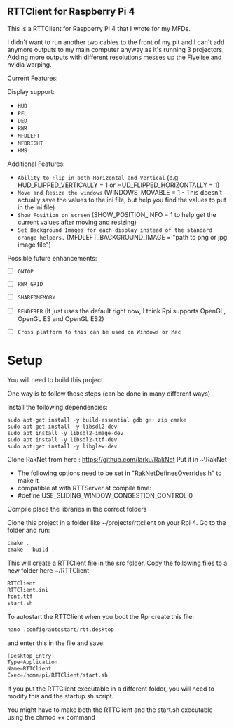 RTTClient for Raspberry Pi 4
----

This is a RTTClient for Raspberry Pi 4 that I wrote for my MFDs.

I didn't want to run another two cables to the front of my pit and I can't add anymore outputs to my main computer anyway as it's running 3 projectors. Adding more outputs with different resolutions messes up the Flyelise and nvidia warping.

Current Features:

Display support:
  * `HUD`
  * `PFL`
  * `DED`
  * `RWR`
  * `MFDLEFT`
  * `MFDRIGHT`
  * `HMS`
  
Additional Features:
  * `Ability to Flip in both Horizontal and Vertical` (e.g HUD_FLIPPED_VERTICALLY = 1 or HUD_FLIPPED_HORIZONTALLY = 1)
  * `Move and Resize the windows` (WINDOWS_MOVABLE = 1 - This doesn't actually save the values to the ini file, but help you find the values to put in the ini file)
  * `Show Position on screen` (SHOW_POSITION_INFO = 1 to help get the current values after moving and resizing)
  * `Set Background Images for each display instead of the standard orange helpers.` (MFDLEFT_BACKGROUND_IMAGE = "path to png or jpg image file") 
  
Possible future enhancements:
  * [ ] `ONTOP`
  * [ ] `RWR_GRID`
  * [ ] `SHAREDMEMORY`
  * [ ] `RENDERER` (It just uses the default right now, I think Rpi supports OpenGL, OpenGL ES and OpenGL ES2)
  * [ ] `Cross platform to this can be used on Windows or Mac`
  
 
# Setup
You will need to build this project.

One way is to follow these steps (can be done in many different ways)

Install the following dependencies:
```c
sudo apt-get install -y build-essential gdb g++ zip cmake
sudo apt-get install -y libsdl2-dev
sudo apt install -y libsdl2-image-dev
sudo apt install -y libsdl2-ttf-dev
sudo apt-get install -y libglew-dev
```

Clone RakNet from here : https://github.com/larku/RakNet
Put it in ~\RakNet

 * The following options need to be set in "RakNetDefinesOverrides.h" to make it
 * compatible at with RTTServer at compile time:
 * #define USE_SLIDING_WINDOW_CONGESTION_CONTROL 0

Compile place the libraries in the correct folders

Clone this project in a folder like ~/projects/rttclient on your Rpi 4.
Go to the folder and run:
```c
cmake .
cmake --build .
```

This will create a RTTClient file in the src folder.
Copy the following files to a new folder here ~/RTTClient
```c
RTTClient
RTTClient.ini
font.ttf
start.sh
```

To autostart the RTTClient when you boot the Rpi create this file:
```c
nano .config/autostart/rtt.desktop
```
and enter this in the file and save:
```c
[Desktop Entry]
Type=Application
Name=RTTClient
Exec=/home/pi/RTTClient/start.sh
```
If you put the RTTClient executable in a different folder, you will need to modify this and the startup.sh script.

You might have to make both the RTTClient and the start.sh executable using the chmod +x command
